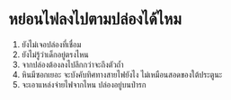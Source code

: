 ---
---

# หย่อนไฟลงไปตามปล่องได้ไหม

1. ยังไม่เจอปล่องที่เชื่อม
2. ยังไม่รู้ว่าเด็กอยู่ตรงไหน
3. จากปล่องต้องลงไปลึกกว่าจะถึงตัวถ้ำ
4. หินมีซอกเยอะ จะบังคับทิศทางสายไฟยังไง ไม่เหมือนสอดของใต้ประตูนะ
5. จะเอาแหล่งจ่ายไฟจากไหน ปล่องอยู่บนป่ารก